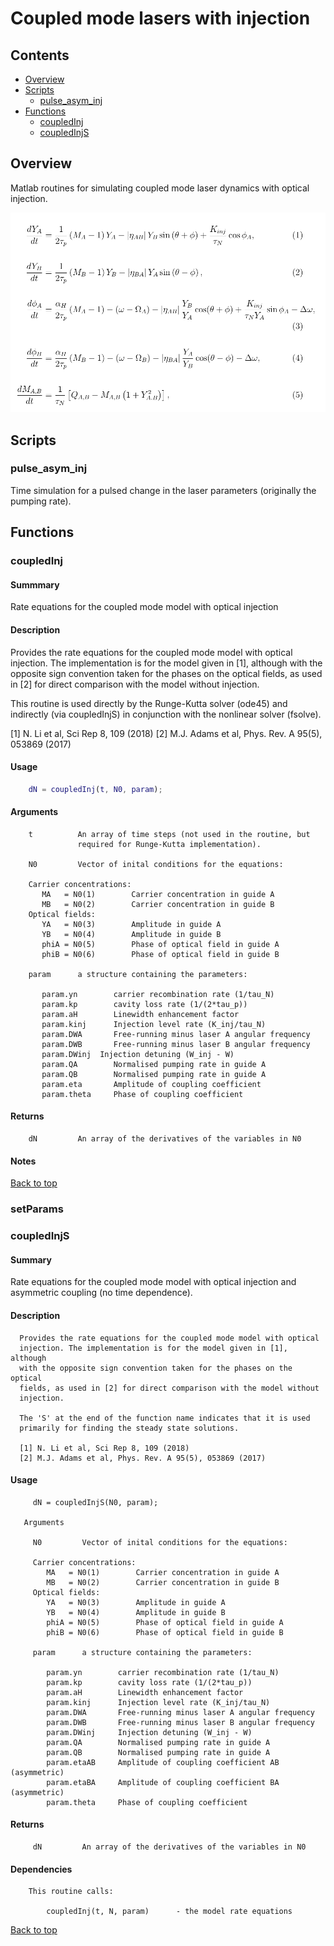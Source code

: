 # Coupled mode lasers with injection

## Contents

+ [Overview](#Overview)
+ [Scripts](#Scripts)
   + [pulse_asym_inj](#pulse_asym_inj)
+ [Functions](#Functions)
   + [coupledInj](#coupledInj)
   + [coupledInjS](#coupledInjS)

## Overview
Matlab routines for simulating coupled mode laser dynamics with optical injection.

<img src="images/rate_equations.png" alt="Rate Equations" width="700"/>

## Scripts

### pulse_asym_inj
Time simulation for a pulsed change in the laser parameters (originally the pumping rate).

## Functions

### coupledInj

#### Summmary
Rate equations for the coupled mode model with optical injection

#### Description

Provides the rate equations for the coupled mode model with optical
injection. The implementation is for the model given in [1], although
with the opposite sign convention taken for the phases on the optical
fields, as used in [2] for direct comparison with the model without
injection.
 
This routine is used directly by the Runge-Kutta solver (ode45) and 
indirectly (via coupledInjS) in conjunction with the nonlinear solver 
(fsolve).
  
[1] N. Li et al, Sci Rep 8, 109 (2018)
[2] M.J. Adams et al, Phys. Rev. A 95(5), 053869 (2017)

#### Usage

```Matlab
    dN = coupledInj(t, N0, param);
```

#### Arguments

```
    t          An array of time steps (not used in the routine, but 
               required for Runge-Kutta implementation).

    N0         Vector of inital conditions for the equations:

    Carrier concentrations:
       MA   = N0(1)        Carrier concentration in guide A
       MB   = N0(2)        Carrier concentration in guide B
    Optical fields:
       YA   = N0(3)        Amplitude in guide A
       YB   = N0(4)        Amplitude in guide B
       phiA = N0(5)        Phase of optical field in guide A
       phiB = N0(6)        Phase of optical field in guide B

    param      a structure containing the parameters:

       param.yn        carrier recombination rate (1/tau_N)
       param.kp        cavity loss rate (1/(2*tau_p))
       param.aH        Linewidth enhancement factor
       param.kinj      Injection level rate (K_inj/tau_N)
       param.DWA       Free-running minus laser A angular frequency 
       param.DWB       Free-running minus laser B angular frequency 
       param.DWinj 	Injection detuning (W_inj - W)
       param.QA        Normalised pumping rate in guide A    
       param.QB        Normalised pumping rate in guide A 
       param.eta       Amplitude of coupling coefficient 
       param.theta     Phase of coupling coefficient 
```

#### Returns

```
    dN         An array of the derivatives of the variables in N0
```

#### Notes

[Back to top](#Coupled-mode-lasers-with-injection)

### setParams


### coupledInjS

#### Summary 

Rate equations for the coupled mode model with optical injection and asymmetric coupling (no time dependence).

 
#### Description


``` 
  Provides the rate equations for the coupled mode model with optical
  injection. The implementation is for the model given in [1], although
  with the opposite sign convention taken for the phases on the optical
  fields, as used in [2] for direct comparison with the model without
  injection.
   
  The 'S' at the end of the function name indicates that it is used
  primarily for finding the steady state solutions.
   
  [1] N. Li et al, Sci Rep 8, 109 (2018)
  [2] M.J. Adams et al, Phys. Rev. A 95(5), 053869 (2017)

```
 
#### Usage
 
```
     dN = coupledInjS(N0, param);
 
   Arguments
 
     N0         Vector of inital conditions for the equations:
 
     Carrier concentrations:
        MA   = N0(1)        Carrier concentration in guide A
        MB   = N0(2)        Carrier concentration in guide B
     Optical fields:
        YA   = N0(3)        Amplitude in guide A
        YB   = N0(4)        Amplitude in guide B
        phiA = N0(5)        Phase of optical field in guide A
        phiB = N0(6)        Phase of optical field in guide B
 
     param      a structure containing the parameters:
 
        param.yn        carrier recombination rate (1/tau_N)
        param.kp        cavity loss rate (1/(2*tau_p))
        param.aH        Linewidth enhancement factor
        param.kinj      Injection level rate (K_inj/tau_N)
        param.DWA       Free-running minus laser A angular frequency 
        param.DWB       Free-running minus laser B angular frequency 
        param.DWinj 	Injection detuning (W_inj - W)
        param.QA        Normalised pumping rate in guide A    
        param.QB        Normalised pumping rate in guide A 
        param.etaAB     Amplitude of coupling coefficient AB (asymmetric)
        param.etaBA     Amplitude of coupling coefficient BA (asymmetric) 
        param.theta     Phase of coupling coefficient 

```
 
#### Returns

``` 
     dN         An array of the derivatives of the variables in N0

```

#### Dependencies


```
    This routine calls:
 
        coupledInj(t, N, param)      - the model rate equations

```

[Back to top](#Coupled-mode-lasers-with-injection)




